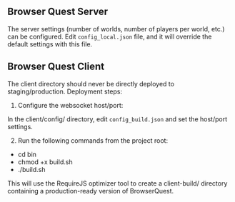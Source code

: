 ## Browser Quest Server
The server settings (number of worlds, number of players per world, etc.) can be configured. Edit `config_local.json` file, and it will override the default settings with this file.

## Browser Quest Client
The client directory should never be directly deployed to staging/production. Deployment steps:

1) Configure the websocket host/port:

In the client/config/ directory, edit `config_build.json` and set the host/port settings.

2) Run the following commands from the project root:

* cd bin
* chmod +x build.sh
* ./build.sh

This will use the RequireJS optimizer tool to create a client-build/ directory containing a production-ready version of BrowserQuest. 
